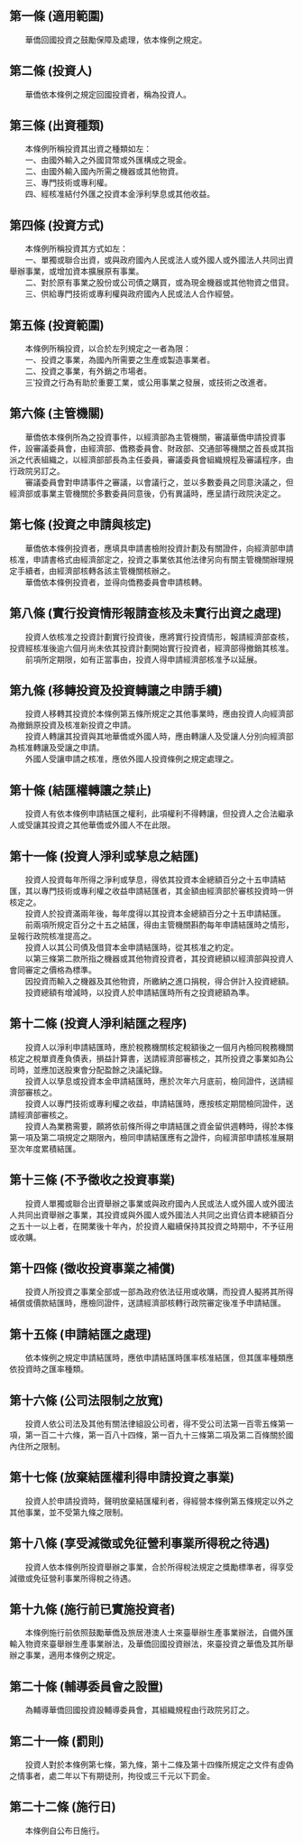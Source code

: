 第一條 (適用範圍)
-----------------
　　華僑回國投資之鼓勵保障及處理，依本條例之規定。  


第二條 (投資人)
---------------
　　華僑依本條例之規定回國投資者，稱為投資人。  


第三條 (出資種類)
-----------------
　　本條例所稱投資其出資之種類如左：  
　　一、由國外輸入之外國貸幣或外匯構成之現金。  
　　二、由國外輸入國內所需之機器或其他物資。  
　　三、專門技術或專利權。  
　　四、經核准結付外匯之投資本金淨利孳息或其他收益。  


第四條 (投資方式)
-----------------
　　本條例所稱投資其方式如左：  
　　一、單獨或聯合出資，或與政府國內人民或法人或外國人或外國法人共同出資舉辦事業，或增加資本擴展原有事業。  
　　二、對於原有事業之股份或公司債之購買，或為現金機器或其他物資之借貸。  
　　三、供給專門技術或專利權與政府國內人民或法人合作經營。  


第五條 (投資範圍)
-----------------
　　本條例所稱投資，以合於左列規定之一者為限：  
　　一、投資之事業，為國內所需要之生產或製造事業者。  
　　二、投資之事業，有外銷之市場者。  
　　三‵投資之行為有助於重要工業，或公用事業之發展，或技術之改進者。  


第六條 (主管機關)
-----------------
　　華僑依本條例所為之投資事件，以經濟部為主管機關，審議華僑申請投資事件，設審議委員會，由經濟部、僑務委員會、財政部、交通部等機關之首長或其指派之代表組織之，以經濟部部長為主任委員，審議委員會組織規程及審議程序，由行政院另訂之。  
　　審議委員會對申請事件之審議，以會議行之，並以多數委員之同意決議之，但經濟部或事業主管機關於多數委員同意後，仍有異議時，應呈請行政院決定之。  


第七條 (投資之申請與核定)
-------------------------
　　華僑依本條例投資者，應填具申請書檢附投資計劃及有關證件，向經濟部申請核准，申請書格式由經濟部定之，投資之事業依其他法律另向有關主管機關辦理規定手續者，由經濟部核轉各該主管機關核辦之。  
　　華僑依本條例投資者，並得向僑務委員會申請核轉。  


第八條 (實行投資情形報請查核及未實行出資之處理)
-----------------------------------------------
　　投資人依核准之投資計劃實行投資後，應將實行投資情形，報請經濟部查核，投資經核准後逾六個月尚未依其投資計劃開始實行投資者，經濟部得撤銷其核准。  
　　前項所定期限，如有正當事由，投資人得申請經濟部核准予以延展。  


第九條 (移轉投資及投資轉讓之申請手續)
-------------------------------------
　　投資人移轉其投資於本條例第五條所規定之其他事業時，應由投資人向經濟部為撤銷原投資及核准新投資之申請。  
　　投資人轉讓其投資與其地華僑或外國人時，應由轉讓人及受讓人分別向經濟部為核准轉讓及受讓之申請。  
　　外國人受讓申請之核准，應依外國人投資條例之規定處理之。  


第十條 (結匯權轉讓之禁止)
-------------------------
　　投資人有依本條例申請結匯之權利，此項權利不得轉讓，但投資人之合法繼承人或受讓其投資之其他華僑或外國人不在此限。  


第十一條 (投資人淨利或孳息之結匯)
---------------------------------
　　投資人投資每年所得之淨利或孳息，得依其投資本金總額百分之十五申請結匯，其以專門技術或專利權之收益申請結匯者，其金額由經濟部於審核投資時一併核定之。  
　　投資人於投資滿兩年後，每年度得以其投資本金總額百分之十五申請結匯。  
　　前兩項所規定百分之十五之結匯，得由主管機關斟酌每年申請結匯時之情形，呈報行政院核准提高之。  
　　投資人以其公司債及借貸本金申請結匯時，從其核准之約定。  
　　以第三條第二款所指之機器或其他物資投資者，其投資總額以經濟部與投資人會同審定之價格為標準。  
　　因投資而輸入之機器及其他物資，所繳納之進口捐稅，得合併計入投資總額。  
　　投資總額有增減時，以投資人於申請結匯時所有之投資總額為準。  


第十二條 (投資人淨利結匯之程序)
-------------------------------
　　投資人以淨利申請結匯時，應於稅務機關核定稅額後之一個月內檢同稅務機關核定之稅單資產負債表，損益計算書，送請經濟部審核之，其所投資之事業如為公司時，並應加送股東會分配盈餘之決議紀錄。  
　　投資人以孳息或投資本金申請結匯時，應於次年六月底前，檢同證件，送請經濟部審核之。  
　　投資人以專門技術或專利權之收益，申請結匯時，應按核定期間檢同證件，送請經濟部審核之。  
　　投資人為業務需要，願將依前條所得之申請結匯之資金留供週轉時，得於本條第一項及第二項規定之期限內，檢同申請結匯應有之證件，向經濟部申請核准展期至次年度累積結匯。  


第十三條 (不予徵收之投資事業)
-----------------------------
　　投資人單獨或聯合出資舉辦之事業或與政府國內人民或法人或外國人或外國法人共同出資舉辦之事業，其投資或與外國人或外國法人共同之出資佔資本總額百分之五十一以上者，在開業後十年內，於投資人繼續保持其投資之時期中，不予征用或收購。  


第十四條 (徵收投資事業之補償)
-----------------------------
　　投資人所投資之事業全部或一部為政府依法征用或收購，而投資人擬將其所得補償或價款結匯時，應檢同證件，送請經濟部核轉行政院審定後准予申請結匯。  


第十五條 (申請結匯之處理)
-------------------------
　　依本條例之規定申請結匯時，應依申請結匯時匯率核准結匯，但其匯率種類應依投資時之匯率種類。  


第十六條 (公司法限制之放寬)
---------------------------
　　投資人依公司法及其他有關法律組設公司者，得不受公司法第一百零五條第一項，第一百二十六條，第一百八十四條，第一百九十三條第二項及第二百條關於國內住所之限制。  


第十七條 (放棄結匯權利得申請投資之事業)
---------------------------------------
　　投資人於申請投資時，聲明放棄結匯權利者，得經營本條例第五條規定以外之其他事業，並不受第九條之限制。  


第十八條 (享受減徵或免征營利事業所得稅之待遇)
---------------------------------------------
　　投資人依本條例所投資舉辦之事業，合於所得稅法規定之獎勵標準者，得享受減徵或免征營利事業所得稅之待遇。  


第十九條 (施行前已實施投資者)
-----------------------------
　　本條例施行前依照鼓勵華僑及旅居港澳人士來臺舉辦生產事業辦法，自備外匯輸入物資來臺舉辦生產事業辦法，及華僑回國投資辦法，來臺投資之華僑及其所舉辦之事業，適用本條例之規定。  


第二十條 (輔導委員會之設置)
---------------------------
　　為輔導華僑回國投資設輔導委員會，其組織規程由行政院另訂之。  


第二十一條 (罰則)
-----------------
　　投資人對於本條例第七條，第九條，第十二條及第十四條所規定之文件有虛偽之情事者，處二年以下有期徒刑，拘役或三千元以下罰金。  


第二十二條 (施行日)
-------------------
　　本條例自公布日施行。